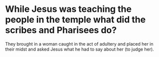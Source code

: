 # While Jesus was teaching the people in the temple what did the scribes and Pharisees do?

They brought in a woman caught in the act of adultery and placed her in their midst and asked Jesus what he had to say about her (to judge her).
